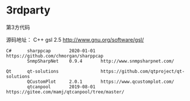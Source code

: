 # 3rdparty
第3方代码

源码地址：
    C++     gsl             2.5         http://www.gnu.org/software/gsl/

    C#      sharppcap       2020-01-01  https://github.com/chmorgan/sharppcap
            SnmpSharpNet    0.9.4       http://www.snmpsharpnet.com/

    Qt      qt-solutions                https://github.com/qtproject/qt-solutions
            QCustomPlot     2.0.1       https://www.qcustomplot.com/
            qtcanpool       2019-08-01  https://gitee.com/mamj/qtcanpool/tree/master/




